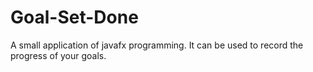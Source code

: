 # Goal-Set-Done
 A small application of javafx programming. It can be used to record the progress of your goals.
